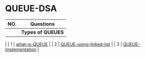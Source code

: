 # QUEUE-DSA

| NO.|   Questions                                                                                                                                                             |
| ---| ------------------------------------------------------------------------------------------------------------------------------------------------------------------------------------------------------------------------------------------------------|
|    | **Types of QUEUES**                                                                                                                                               |
|
| 1 | [what-is-QUEUE](#)                                                                                                                                                           |
| 2 | [QUEUE-using-linked-list](#)                                                                                                                                                 |
| 3 | [QUEUE-implementation](#)                                                                                                                                                    |


